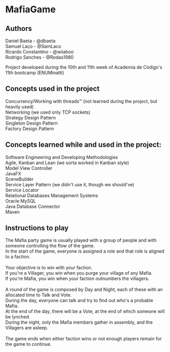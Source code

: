 # MafiaGame

## Authors
Daniel Baeta - @dbaeta<br>
Samuel Laço - @SamLaco<br>
Ricardo Constantino - @wiiaboo<br>
Rodrigo Sanches - @Rodas1980<br>

Project developed during the 10th and 11th week of Academia de Código's 11th bootcamp (ENUMinatti)<br>

## Concepts used in the project
Concurrency/Working with threads™ (not learned during the project, but heavily used)<br>
Networking (we used only TCP sockets)<br>
Strategy Design Pattern<br>
Singleton Design Pattern<br>
Factory Design Pattern<br>

## Concepts learned while and used in the project:

Software Engineering and Developing Methodologies<br>
Agile, Kanban and Lean (we sorta worked in Kanban style)<br>
Model View Controller<br>
JavaFX<br>
SceneBuilder<br>
Service Layer Pattern (we didn't use it, though we should've)<br>
Service Locator<br>
Relational Databases Management Systems<br>
Oracle MySQL<br>
Java Database Connector<br>
Maven<br>


## Instructions to play

The Mafia party game is usually played with a group of people and with someone controlling the flow of the game.<br>
In the start of the game, everyone is assigned a role and that role is aligned to a faction.<br>
<br>
Your objective is to win with your faction.<br>
If you're a Villager, you win when you purge your village of any Mafia.<br>
If you're Mafia, you win when your faction outnumbers the villagers.<br>
<br>
A round of the game is composed by Day and Night, each of these with an allocated time to Talk and Vote.<br>
During the day, everyone can talk and try to find out who's a probable Mafia.<br>
At the end of the day, there will be a Vote, at the end of which someone will be lynched.<br>
During the night, only the Mafia members gather in assembly, and the Villagers are asleep.<br>
<br>
The game ends when either faction wins or not enough players remain for the game to continue.<br>
